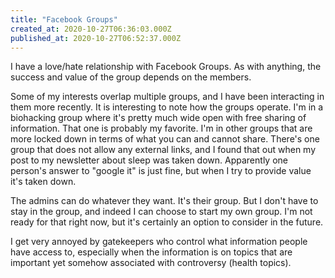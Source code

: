 ```yaml
---
title: "Facebook Groups"
created_at: 2020-10-27T06:36:03.000Z
published_at: 2020-10-27T06:52:37.000Z
---
```

I have a love/hate relationship with Facebook Groups. As with anything, the success and value of the group depends on the members. 

Some of my interests overlap multiple groups, and I have been interacting in them more recently. It is interesting to note how the groups operate. I'm in a biohacking group where it's pretty much wide open with free sharing of information. That one is probably my favorite. I'm in other groups that are more locked down in terms of what you can and cannot share. There's one group that does not allow any external links, and I found that out when my post to my newsletter about sleep was taken down. Apparently one person's answer to "google it" is just fine, but when I try to provide value it's taken down. 

The admins can do whatever they want. It's their group. But I don't have to stay in the group, and indeed I can choose to start my own group. I'm not ready for that right now, but it's certainly an option to consider in the future. 

I get very annoyed by gatekeepers who control what information people have access to, especially when the information is on topics that are important yet somehow associated with controversy (health topics).
